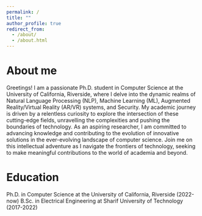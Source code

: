 ```yaml
---
permalink: /
title: ""
author_profile: true
redirect_from: 
  - /about/
  - /about.html
---
```


About me
======
Greetings! I am a passionate Ph.D. student in Computer Science at the University of California, Riverside, where I delve into the dynamic realms of Natural Language Processing (NLP), Machine Learning (ML), Augmented Reality/Virtual Reality (AR/VR) systems, and Security. My academic journey is driven by a relentless curiosity to explore the intersection of these cutting-edge fields, unravelling the complexities and pushing the boundaries of technology. As an aspiring researcher, I am committed to advancing knowledge and contributing to the evolution of innovative solutions in the ever-evolving landscape of computer science. Join me on this intellectual adventure as I navigate the frontiers of technology, seeking to make meaningful contributions to the world of academia and beyond.

Education
======
Ph.D. in Computer Science at the University of California, Riverside (2022-now)
B.Sc. in Electrical Engineering at Sharif University of Technology (2017-2022)


